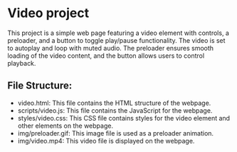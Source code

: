 # Video project
This project is a simple web page featuring a video element with controls, a preloader, and a button 
to toggle play/pause functionality. The video is set to autoplay and loop with muted audio. 
The preloader ensures smooth loading of the video content, and the button allows users to control playback.

## File Structure:
* video.html: This file contains the HTML structure of the webpage.
* scripts/video.js: This file contains the JavaScript for the webpage.
* styles/video.css: This CSS file contains styles for the video element and other elements on the webpage.
* img/preloader.gif: This image file is used as a preloader animation.
* img/video.mp4: This video file is displayed on the webpage.

